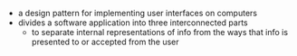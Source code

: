 - a design pattern for implementing user interfaces on computers
- divides a software application into three interconnected parts 
	- to separate internal representations of info from the ways that info is presented to or accepted from the user